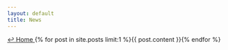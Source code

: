 ```yaml
---
layout: default
title: News
---
```

<a href="../">↩ Home </a>
{% for post in site.posts limit:1 %}{{ post.content }}{% endfor %}

